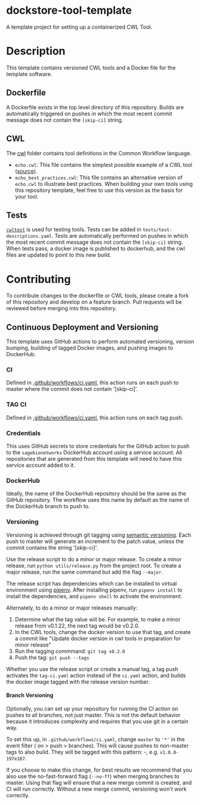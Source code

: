 # dockstore-tool-template
A template project for setting up a containerized CWL Tool.

# Description

This template contains versioned CWL tools and a Docker file for the template software.  

## Dockerfile

A Dockerfile exists in the top level directory of this repository. Builds are automatically triggered on pushes in which the most recent commit message does not contain the `[skip-ci]` string.

## CWL

The [cwl](cwl) folder contains tool definitions in the Common Workflow language.

- `echo.cwl`: This file contains the simplest possible example of a CWL tool ([source](https://github.com/common-workflow-language/cwltool/blob/main/tests/echo.cwl)).
- `echo_best_practices.cwl`: This file contains an alternative version of `echo.cwl` to illustrate best practices. When building your own tools using this repository template, feel free to use this version as the basis for your tool.

## Tests

[`cwltest`](https://github.com/common-workflow-language/cwltest) is used for
testing tools. Tests can be added in `tests/test-descriptions.yaml`. Tests are automatically performed on pushes in which the most recent commit message does not contain the `[skip-ci]` string.  When tests pass, a docker image is published to dockerhub, and the cwl files are updated to point to this new build.  

# Contributing 

To contribute changes to the dockerfile or CWL tools, please create a fork of this repository and develop on a feature branch. Pull requests will be reviewed before merging into this repository.   

## Continuous Deployment and Versioning

This template uses GitHub actions to perform automated versioning, version
bumping, building of tagged Docker images, and pushing images to DockerHub.

### CI
Defined in [.github/workflows/ci.yaml](.github/workflows/ci.yaml), this action
runs on each push to master where the commit does not contain '[skip-ci]'.

### TAG CI
Defined in [.github/workflows/ci.yaml](.github/workflows/tag-ci.yaml), this action
runs on each tag push.

### Credentials

This uses GitHub secrets to store credentials for the GitHub action to push to
the `sagebionetworks` DockerHub account using a service account. All repositories
that are generated from this template will need to have this service account
added to it.

### DockerHub

Ideally, the name of the DockerHub repository should be the same as the GitHub
repository. The workflow uses this name by default as the name of the DockerHub
branch to push to.

### Versioning
Versioning is achieved through git tagging using
[semantic versioning](https://semver.org/). Each push to master will generate an
increment to the patch value, unless the commit contains the string '[skip-ci]'.

Use the release script to do a minor or major release. 
To create a minor release, run `python utils/release.py` from the project root.
To create a major release, run the same command but add the flag `--major`.

The release script has dependencies which can be installed to virtual
environment using [pipenv](https://pipenv.pypa.io/en/latest/). After installing
pipenv, run `pipenv install` to install the dependencies, and `pipenv shell`
to activate the environment.

Alternately, to do a minor or major releases manually:
1. Determine what the tag value will be. For example, to make a minor release from v0.1.22, the next tag would be v0.2.0.
1. In the CWL tools, change the docker version to use that tag, and create a commit like "Update docker version in cwl tools in preparation for minor release"
1. Run the tagging commmand: `git tag v0.2.0`
1. Push the tag: `git push --tags`

Whether you use the release script or create a manual tag, a tag push activates
the `tag-ci.yaml` action instead of the `ci.yaml` action, and builds the docker 
image tagged with the release version number.

#### Branch Versioning
Optionally, you can set up your repository for running the CI action on pushes
to all branches, not just master. This is not the default behavior because it
introduces complexity and requires that you use git in a certain way.

To set this up, in `.github/workflows/ci.yaml`, change `master` to `'*'` in the
event filter ( on > push > branches). This will cause pushes to non-master tags
to also build. They will be tagged with this pattern: <semver>-<git-short-sha>,
e.g. `v1.0.0-197e187`.

If you choose to make this change, for best results we recommend that you also
use the no-fast-forward flag (`--no-ff`) when merging branches to master. Using
that flag will ensure that a new merge commit is created, and CI will run
correctly. Without a new merge commit, versioning won't work correctly.
